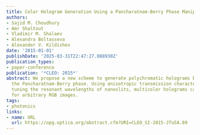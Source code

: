 ```yaml
---
title: Color Hologram Generation Using a Pancharatnam-Berry Phase Manipulating Metasurface
authors:
- Sajid M. Choudhury
- Amr Shaltout
- Vladimir M. Shalaev
- Alexandra Boltasseva
- Alexander V. Kildishev
date: '2015-01-01'
publishDate: '2025-03-31T22:47:27.088930Z'
publication_types:
- paper-conference
publication: '*CLEO: 2015*'
abstract: We propose a new scheme to generate polychromatic holograms by manipulating
  the Pancharatnam-Berry phase. Using anisotropic transmission characteristics and
  tuning the resonant wavelengths of nanoslits, multicolor holograms can be produced
  for arbitrary RGB images.
tags:
- photonics
links:
- name: URL
  url: https://opg.optica.org/abstract.cfm?URI=CLEO_SI-2015-JTu5A.89
---
```

